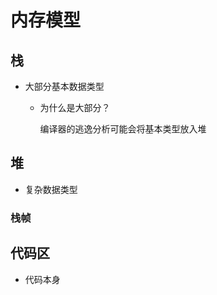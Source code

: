 # 内存模型

## 栈

* 大部分基本数据类型
  * 为什么是大部分？

    编译器的逃逸分析可能会将基本类型放入堆

## 堆

* 复杂数据类型

### 栈帧

## 代码区

* 代码本身